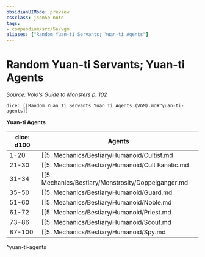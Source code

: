 ```yaml
---
obsidianUIMode: preview
cssclass: json5e-note
tags:
- compendium/src/5e/vgm
aliases: ["Random Yuan-ti Servants; Yuan-ti Agents"]
---
```

# Random Yuan-ti Servants; Yuan-ti Agents
*Source: Volo's Guide to Monsters p. 102* 

`dice: [[Random Yuan Ti Servants Yuan Ti Agents (VGM).md#^yuan-ti-agents]]`

**Yuan-ti Agents**

| dice: d100 | Agents |
|------------|--------|
| 1-20 | [[5. Mechanics/Bestiary/Humanoid/Cultist.md|Cultists]] |
| 21-30 | [[5. Mechanics/Bestiary/Humanoid/Cult Fanatic.md|Cult Fanatics]] |
| 31-34 | [[5. Mechanics/Bestiary/Monstrosity/Doppelganger.md|Doppelgangers]] |
| 35-50 | [[5. Mechanics/Bestiary/Humanoid/Guard.md|Guards]] |
| 51-60 | [[5. Mechanics/Bestiary/Humanoid/Noble.md|Nobles]] |
| 61-72 | [[5. Mechanics/Bestiary/Humanoid/Priest.md|Priests]] |
| 73-86 | [[5. Mechanics/Bestiary/Humanoid/Scout.md|Scouts]] |
| 87-100 | [[5. Mechanics/Bestiary/Humanoid/Spy.md|Spies]] |
^yuan-ti-agents